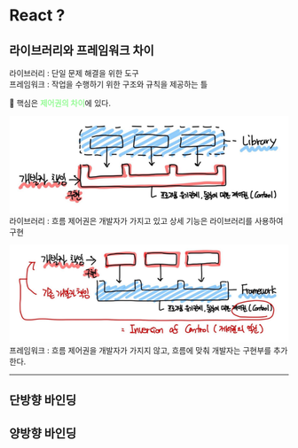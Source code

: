 # React ?

## 라이브러리와 프레임워크 차이

라이브러리 : 단일 문제 해결을 위한 도구<br>
프레임워크 : 작업을 수행하기 위한 구조와 규칙을 제공하는 틀

🔑 핵심은 <span style="color:Palegreen">**제어권의 차이**</span>에 있다.<p>
![alt text](라이브러리.png)<br>
라이브러리 : 흐름 제어권은 개발자가 가지고 있고 상세 기능은 라이브러리를 사용하여 구현<p>
![alt text](프레임워크.png)<br>
프레임워크 : 흐름 제어권을 개발자가 가지지 않고, 흐름에 맞춰 개발자는 구현부를 추가한다.

---

## 단방향 바인딩

## 양방향 바인딩
